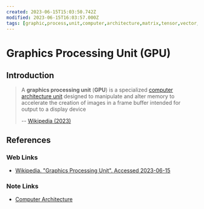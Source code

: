 ```yaml
---
created: 2023-06-15T15:03:50.742Z
modified: 2023-06-15T16:03:57.000Z
tags: [graphic,process,unit,computer,architecture,matrix,tensor,vector,parallel]
---
```

# Graphics Processing Unit (GPU)

## Introduction

>A **graphics processing unit** (**GPU**)
>is a specialized [computer architecture unit][-comp-arch] designed to
>manipulate and alter memory to accelerate the creation of images in
>a frame buffer intended for output to a display device
>
>-- [Wikipedia (2023)][wiki-gpu]

## References

### Web Links

* [Wikipedia. "Graphics Processing Unit". Accessed 2023-06-15][wiki-gpu]

<!-- Hidden References -->
[wiki-gpu]: https://en.wikipedia.org/wiki/Graphics_processing_unit "Wikipedia: Graphics Processing Unit"

### Note Links

* [Computer Architecture][-comp-arch]

<!-- Hidden References -->
[-comp-arch]: computer-architecture.md "Computer Architecture"
